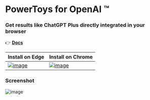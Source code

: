 # PowerToys for OpenAI ™
### Get results like ChatGPT Plus directly integrated in your browser

👉 **[Docs](https://github.com/robert-hoffmann/PowerToys4OpenAI/wiki)**

Install on Edge | Install on Chrome
--- | ---
[![image](https://user-images.githubusercontent.com/5472296/225245344-112ae97d-03a6-42a6-ab6a-4504d29df695.png)](https://microsoftedge.microsoft.com/addons/detail/powertoys-for-openai-%E2%84%A2/kjeipegpggpbciapoallgaieajcefolp) | [![image](https://user-images.githubusercontent.com/5472296/225245498-2a0ad50d-8295-41ab-8396-b00646521a87.png)](https://chrome.google.com/webstore/detail/powertoys-for-openai/haijiigmikhgoflpocajpfldmjcfbdpa)

### Screenshot

![image](https://user-images.githubusercontent.com/5472296/225244827-bed1a077-82f0-490f-852f-ff6ef944aef1.png)
